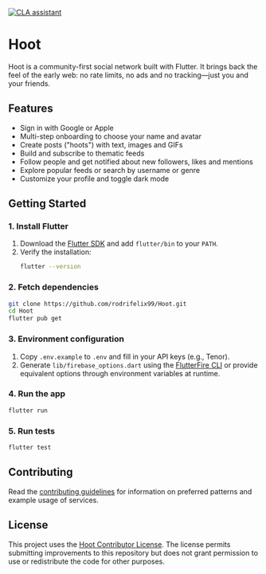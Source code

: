 [![CLA assistant](https://cla-assistant.io/readme/badge/rodrifelix99/Hoot)](https://cla-assistant.io/rodrifelix99/Hoot)

# Hoot

Hoot is a community-first social network built with Flutter. It brings back the feel of the early web: no rate limits, no ads and no tracking—just you and your friends.

## Features
- Sign in with Google or Apple
- Multi-step onboarding to choose your name and avatar
- Create posts ("hoots") with text, images and GIFs
- Build and subscribe to thematic feeds
- Follow people and get notified about new followers, likes and mentions
- Explore popular feeds or search by username or genre
- Customize your profile and toggle dark mode

## Getting Started

### 1. Install Flutter
1. Download the [Flutter SDK](https://docs.flutter.dev/get-started/install) and add `flutter/bin` to your `PATH`.
2. Verify the installation:
   ```bash
   flutter --version
   ```

### 2. Fetch dependencies
```bash
git clone https://github.com/rodrifelix99/Hoot.git
cd Hoot
flutter pub get
```

### 3. Environment configuration
1. Copy `.env.example` to `.env` and fill in your API keys (e.g., Tenor).
2. Generate `lib/firebase_options.dart` using the [FlutterFire CLI](https://firebase.flutter.dev/docs/cli) or provide equivalent options through environment variables at runtime.

### 4. Run the app
```bash
flutter run
```

### 5. Run tests
```bash
flutter test
```

## Contributing

Read the [contributing guidelines](CONTRIBUTING.md) for information on preferred patterns and example usage of services.

## License

This project uses the [Hoot Contributor License](LICENSE). The license permits submitting improvements to this repository but does not grant permission to use or redistribute the code for other purposes.

